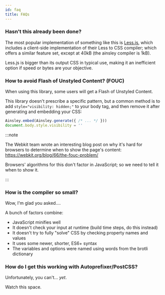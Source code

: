 ```yaml
---
id: faq
title: FAQs
---
```


### Hasn't this already been done?

The most popular implementation of something like this is [Less.js](http://lesscss.org/usage/#using-less-in-the-browser), which includes a client-side implementation of their Less to CSS compiler; which offers a similar feature set, except at 40kB (the ainsley compiler is 1kB).

Less.js is bigger than its output CSS in typical use, making it an inefficient option if speed or bytes are your objective.

### How to avoid Flash of Unstyled Content? (FOUC)

When using this library, some users will get a Flash of Unstyled Content.

This library doesn't prescribe a specific pattern, but a common method is to add `style="visibility: hidden;"` to your body tag, and then remove it after generating and embedding your CSS:

```js
Ainsley.embed(Ainsley.generate({ /* ... */ }))
document.body.style.visibility = ''
```

:::note

The Webkit team wrote an interesting blog post on why it's hard for browsers to determine when to show the page's content: https://webkit.org/blog/66/the-fouc-problem/

Browsers' algorithms for this don't factor in JavaScript; so we need to tell it when to show it.

:::

### How is the compiler so small?

Wow, I'm glad you asked....

A bunch of factors combine:

* JavaScript minifies well
* It doesn't check your input at runtime (build time steps, do this instead)
* It doesn't try to fully "solve" CSS by checking property names and values
* It uses some newer, shorter, ES6+ syntax
* The variables and options were named using words from the brotli dictionary

### How do I get this working with Autoprefixer/PostCSS?

Unfortunately, you can't... _yet_.

Watch this space.
